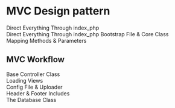 # MVC Design pattern
Direct Everything Through index_php<br>
Direct Everything Through index_php
Bootstrap FIle & Core Class<br>
Mapping Methods & Parameters

## MVC Workflow
Base Controller Class<br>
Loading Views<br>
Config File & Uploader<br>
Header & Footer Includes<br>
The Database Class
